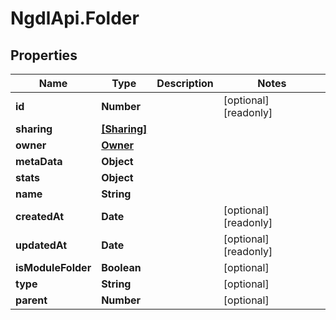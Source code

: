 # NgdlApi.Folder

## Properties

Name | Type | Description | Notes
------------ | ------------- | ------------- | -------------
**id** | **Number** |  | [optional] [readonly] 
**sharing** | [**[Sharing]**](Sharing.md) |  | 
**owner** | [**Owner**](Owner.md) |  | 
**metaData** | **Object** |  | 
**stats** | **Object** |  | 
**name** | **String** |  | 
**createdAt** | **Date** |  | [optional] [readonly] 
**updatedAt** | **Date** |  | [optional] [readonly] 
**isModuleFolder** | **Boolean** |  | [optional] 
**type** | **String** |  | [optional] 
**parent** | **Number** |  | [optional] 


